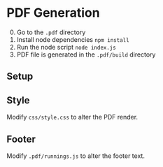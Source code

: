 # PDF Generation

0. Go to the `.pdf` directory
0. Install node dependencies `npm install`
0. Run the node script `node index.js`
0. PDF file is generated in the `.pdf/build` directory

## Setup

## Style

Modify `css/style.css` to alter the PDF render.

## Footer

Modify `.pdf/runnings.js` to alter the footer text.

